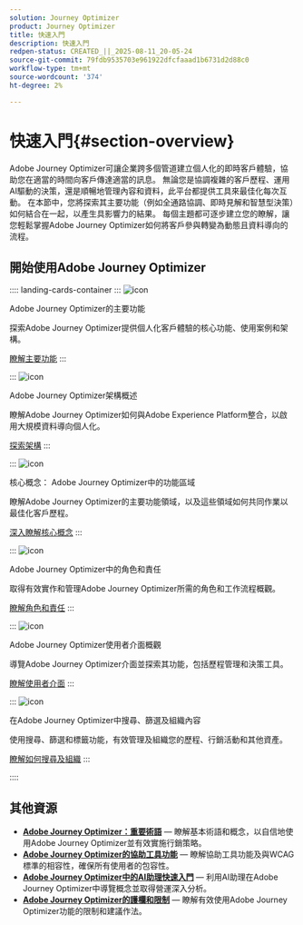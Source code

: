 ```yaml
---
solution: Journey Optimizer
product: Journey Optimizer
title: 快速入門
description: 快速入門
redpen-status: CREATED_||_2025-08-11_20-05-24
source-git-commit: 79fdb9535703e961922dfcfaaad1b6731d2d88c0
workflow-type: tm+mt
source-wordcount: '374'
ht-degree: 2%

---
```



# 快速入門{#section-overview}

Adobe Journey Optimizer可讓企業跨多個管道建立個人化的即時客戶體驗，協助您在適當的時間向客戶傳達適當的訊息。 無論您是協調複雜的客戶歷程、運用AI驅動的決策，還是順暢地管理內容和資料，此平台都提供工具來最佳化每次互動。 在本節中，您將探索其主要功能（例如全通路協調、即時見解和智慧型決策）如何結合在一起，以產生具影響力的結果。 每個主題都可逐步建立您的瞭解，讓您輕鬆掌握Adobe Journey Optimizer如何將客戶參與轉變為動態且資料導向的流程。

## 開始使用Adobe Journey Optimizer

:::: landing-cards-container
:::
![icon](https://cdn.experienceleague.adobe.com/icons/book.svg?lang=zh-Hant)

Adobe Journey Optimizer的主要功能

探索Adobe Journey Optimizer提供個人化客戶體驗的核心功能、使用案例和架構。

[瞭解主要功能](../using/start/get-started.md)
:::

:::
![icon](https://cdn.experienceleague.adobe.com/icons/code-branch.svg?lang=zh-Hant)

Adobe Journey Optimizer架構概述

瞭解Adobe Journey Optimizer如何與Adobe Experience Platform整合，以啟用大規模資料導向個人化。

[探索架構](../using/start/architecture-concepts-redpen.md)
:::

:::
![icon](https://cdn.experienceleague.adobe.com/icons/puzzle-piece.svg?lang=zh-Hant)

核心概念： Adobe Journey Optimizer中的功能區域

瞭解Adobe Journey Optimizer的主要功能領域，以及這些領域如何共同作業以最佳化客戶歷程。

[深入瞭解核心概念](../using/start/functional-areas-redpen.md)
:::

:::
![icon](https://cdn.experienceleague.adobe.com/icons/list-check.svg?lang=zh-Hant)

Adobe Journey Optimizer中的角色和責任

取得有效實作和管理Adobe Journey Optimizer所需的角色和工作流程概觀。

[瞭解角色和責任](../using/start/quick-start.md)
:::

:::
![icon](https://cdn.experienceleague.adobe.com/icons/gear.svg?lang=zh-Hant)

Adobe Journey Optimizer使用者介面概觀

導覽Adobe Journey Optimizer介面並探索其功能，包括歷程管理和決策工具。

[瞭解使用者介面](../using/start/user-interface.md)
:::

:::
![icon](https://cdn.experienceleague.adobe.com/icons/circle-play.svg?lang=zh-Hant)

在Adobe Journey Optimizer中搜尋、篩選及組織內容

使用搜尋、篩選和標籤功能，有效管理及組織您的歷程、行銷活動和其他資產。

[瞭解如何搜尋及組織](../using/start/search-filter-categorize.md)
:::

::::


## 其他資源

- **[Adobe Journey Optimizer：重要術語](../using/start/terminology-md-redpen.md)** — 瞭解基本術語和概念，以自信地使用Adobe Journey Optimizer並有效實施行銷策略。
- **[Adobe Journey Optimizer的協助工具功能](../using/start/accessibility.md)** — 瞭解協助工具功能及與WCAG標準的相容性，確保所有使用者的包容性。
- **[Adobe Journey Optimizer中的AI助理快速入門](../using/start/ai-assistant.md)** — 利用AI助理在Adobe Journey Optimizer中導覽概念並取得營運深入分析。
- **[Adobe Journey Optimizer的護欄和限制](../using/start/guardrails.md)** — 瞭解有效使用Adobe Journey Optimizer功能的限制和建議作法。
